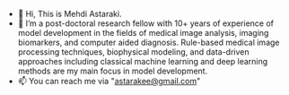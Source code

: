 - 👋 Hi, This is Mehdi Astaraki.
- 👀 I’m a post-doctoral research fellow with 10+ years of experience of model development in the fields of medical image analysis, imaging biomarkers, and computer aided diagnosis. Rule-based medical image processing techniques, biophysical modeling, and data-driven approaches including classical machine learning and deep learning methods are my main focus in model development.
- 📫 You can reach me via "astarakee@gmail.com"

<!---
Astarakee/Astarakee is a ✨ special ✨ repository because its `README.md` (this file) appears on your GitHub profile.
You can click the Preview link to take a look at your changes.
--->
